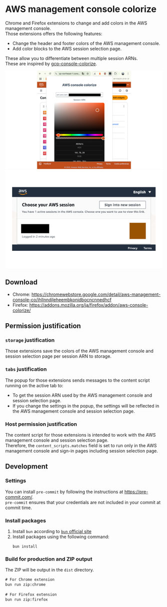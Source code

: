 # AWS management console colorize

Chrome and Firefox extensions to change and add colors in the AWS management console.  
Those extensions offers the following features:

- Change the header and footer colors of the AWS management console.
- Add color blocks to the AWS session selection page.

These allow you to differentiate between multiple session ARNs.  
These are inspired by [gcp-console-colorize](https://github.com/yfuruyama/gcp-console-colorize).

![A screenshot in the AWS management console](screenshots/management_console.png)
![A screenshot in the AWS session selection page](screenshots/session_selection_page.png)

## Download

- Chrome: <https://chromewebstore.google.com/detail/aws-management-console-co/ihllnndjleheembkonidbocncnnedhcf>
- Firefox: <https://addons.mozilla.org/ja/firefox/addon/aws-console-colorize/>

## Permission justification

### `storage` justification

Those extensions save the colors of the AWS management console and session selection page per session ARN to storage.

### `tabs` justification

The popup for those extensions sends messages to the content script running on the active tab to:

- To get the session ARN used by the AWS management console and session selection page.
- If you change the settings in the popup, the settings will be reflected in the AWS management console and session selection page.

### Host permission justification

The content script for those extensions is intended to work with the AWS management console and session selection page.  
Therefore, the `content_scripts.matches` field is set to run only in the AWS management console and sign-in pages including session selection page.

## Development

### Settings

You can install `pre-commit` by following the instructions at <https://pre-commit.com/>.  
`pre-commit` ensures that your credentials are not included in your commit at commit time.

### Install packages

1. Install `bun` according to [`bun` official site](https://bun.sh/docs/installation)
2. Install packages using the following command:
   ```Shell
   bun install
   ```

### Build for production and ZIP output

The ZIP will be output in the `dist` directory.

```shell
# For Chrome extension
bun run zip:chrome

# For Firefox extension
bun run zip:firefox
```
